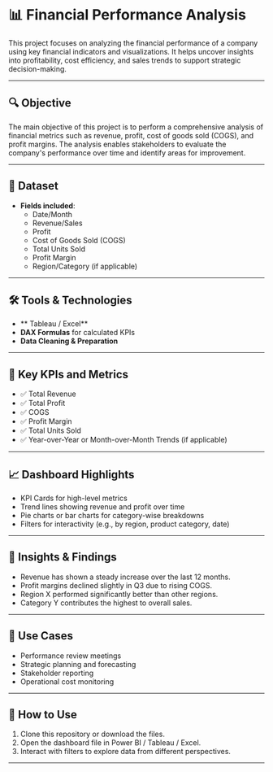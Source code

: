# 📊 Financial Performance Analysis

This project focuses on analyzing the financial performance of a company using key financial indicators and visualizations. It helps uncover insights into profitability, cost efficiency, and sales trends to support strategic decision-making.

---

## 🔍 Objective

The main objective of this project is to perform a comprehensive analysis of financial metrics such as revenue, profit, cost of goods sold (COGS), and profit margins. The analysis enables stakeholders to evaluate the company's performance over time and identify areas for improvement.

---

## 📁 Dataset

- **Fields included**:
  - Date/Month
  - Revenue/Sales
  - Profit
  - Cost of Goods Sold (COGS)
  - Total Units Sold
  - Profit Margin
  - Region/Category (if applicable)

---

## 🛠 Tools & Technologies

- ** Tableau / Excel** 
- **DAX Formulas** for calculated KPIs
- **Data Cleaning & Preparation** 

---

## 📌 Key KPIs and Metrics

- ✅ Total Revenue
- ✅ Total Profit
- ✅ COGS
- ✅ Profit Margin
- ✅ Total Units Sold
- ✅ Year-over-Year or Month-over-Month Trends (if applicable)

---

## 📈 Dashboard Highlights

- KPI Cards for high-level metrics
- Trend lines showing revenue and profit over time
- Pie charts or bar charts for category-wise breakdowns
- Filters for interactivity (e.g., by region, product category, date)

---

## 🧠 Insights & Findings


  - Revenue has shown a steady increase over the last 12 months.
  - Profit margins declined slightly in Q3 due to rising COGS.
  - Region X performed significantly better than other regions.
  - Category Y contributes the highest to overall sales.

---

## 🧩 Use Cases

- Performance review meetings
- Strategic planning and forecasting
- Stakeholder reporting
- Operational cost monitoring

---

## 📂 How to Use

1. Clone this repository or download the files.
2. Open the dashboard file in Power BI / Tableau / Excel.
3. Interact with filters to explore data from different perspectives.


---




